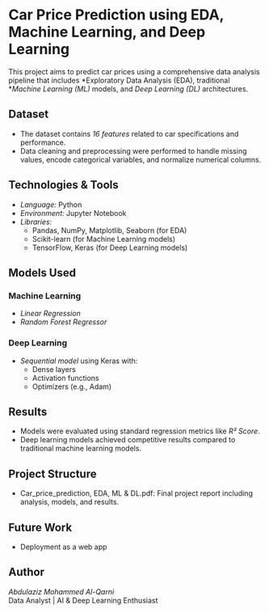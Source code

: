 # Car Price Prediction using EDA, Machine Learning, and Deep Learning

This project aims to predict car prices using a comprehensive data analysis pipeline that includes *Exploratory Data Analysis (EDA), traditional **Machine Learning (ML)* models, and *Deep Learning (DL)* architectures.

## Dataset

- The dataset contains *16 features* related to car specifications and performance.
- Data cleaning and preprocessing were performed to handle missing values, encode categorical variables, and normalize numerical columns.

## Technologies & Tools

- *Language:* Python  
- *Environment:* Jupyter Notebook  
- *Libraries:*  
  - Pandas, NumPy, Matplotlib, Seaborn (for EDA)  
  - Scikit-learn (for Machine Learning models)  
  - TensorFlow, Keras (for Deep Learning models)

## Models Used

### Machine Learning
- *Linear Regression*
- *Random Forest Regressor*

### Deep Learning
- *Sequential model* using Keras with:
  - Dense layers
  - Activation functions
  - Optimizers (e.g., Adam)

## Results

- Models were evaluated using standard regression metrics like *R² Score*.
- Deep learning models achieved competitive results compared to traditional machine learning models.

## Project Structure

- Car_price_prediction, EDA, ML & DL.pdf: Final project report including analysis, models, and results.

## Future Work

- Deployment as a web app

## Author

*Abdulaziz Mohammed Al-Qarni*  
Data Analyst | AI & Deep Learning Enthusiast
